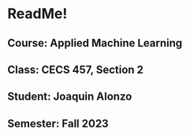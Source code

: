 # ReadMe!

## Course: Applied Machine Learning 
## Class: CECS 457, Section 2
## Student:  Joaquin Alonzo
## Semester: Fall 2023
